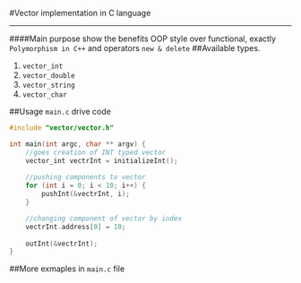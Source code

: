 #Vector implementation in C language
***
####Main purpose show the benefits OOP style over functional, exactly `Polymorphism in C++` and operators `new & delete`
##Available types.
1. `vector_int`
2. `vector_double`
3. `vector_string`
4. `vector_char`


##Usage
`main.c` drive code
```C
#include "vector/vector.h"

int main(int argc, char ** argv) {
    //goes creation of INT typed vector
    vector_int vectrInt = initializeInt();
    
    //pushing components to vector
    for (int i = 0; i < 10; i++) {
        pushInt(&vectrInt, i);
    }

    //changing component of vector by index
    vectrInt.address[0] = 10;
       
    outInt(&vectrInt);
}
```

##More exmaples in `main.c` file